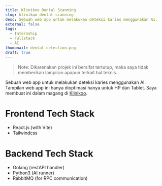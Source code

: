 ```yaml
---
title: Klinikoo Dental Scanning
slug: klinikoo-dental-scanning
desc: Sebuah web app untuk melakukan deteksi karies menggunakan AI.
external: false
tags:
  - Internship
  - Fullstack
  - AI
thumbnail: dental-detection.png
draft: true
---
```


> Note: Dikarenakan projek ini bersifat tertutup, maka saya tidak memberikan lampiran apapun terkait hal teknis.

Sebuah web app untuk melakukan deteksi karies menggunakan AI. Tampilan web app ini hanya dioptimasi hanya untuk HP dan Tablet. Saya membuat ini dalam magang di [Klinikoo].

# Frontend Tech Stack

- React.js (with Vite)
- Tailwindcss

# Backend Tech Stack

- Golang (restAPI handler)
- Python3 (AI runner)
- RabbitMQ (for RPC communication)

[klinikoo]: https://klinikoo.id/
